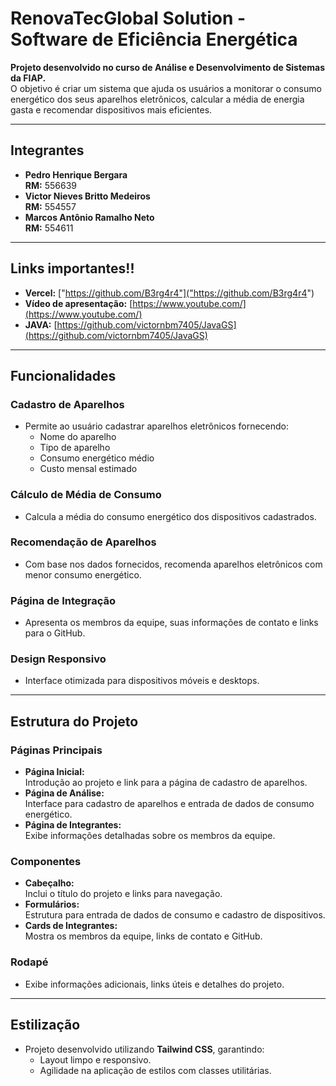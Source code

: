 # RenovaTecGlobal Solution - Software de Eficiência Energética

**Projeto desenvolvido no curso de Análise e Desenvolvimento de Sistemas da FIAP.**  
O objetivo é criar um sistema que ajuda os usuários a monitorar o consumo energético dos seus aparelhos eletrônicos, calcular a média de energia gasta e recomendar dispositivos mais eficientes.  

---

## **Integrantes**

- **Pedro Henrique Bergara**  
  **RM:** 556639  
- **Victor Nieves Britto Medeiros**  
  **RM:** 554557  
- **Marcos Antônio Ramalho Neto**  
  **RM:** 554611  

---

## **Links importantes!!**

- **Vercel:** ["https://github.com/B3rg4r4"]("https://github.com/B3rg4r4")
- **Vídeo de apresentação:** [https://www.youtube.com/](https://www.youtube.com/)
- **JAVA:** [https://github.com/victornbm7405/JavaGS](https://github.com/victornbm7405/JavaGS)

---

## **Funcionalidades**

### **Cadastro de Aparelhos**
- Permite ao usuário cadastrar aparelhos eletrônicos fornecendo:
  - Nome do aparelho
  - Tipo de aparelho
  - Consumo energético médio
  - Custo mensal estimado  

### **Cálculo de Média de Consumo**
- Calcula a média do consumo energético dos dispositivos cadastrados.

### **Recomendação de Aparelhos**
- Com base nos dados fornecidos, recomenda aparelhos eletrônicos com menor consumo energético.

### **Página de Integração**
- Apresenta os membros da equipe, suas informações de contato e links para o GitHub.

### **Design Responsivo**
- Interface otimizada para dispositivos móveis e desktops.

---

## **Estrutura do Projeto**

### **Páginas Principais**
- **Página Inicial:**  
  Introdução ao projeto e link para a página de cadastro de aparelhos.  
- **Página de Análise:**  
  Interface para cadastro de aparelhos e entrada de dados de consumo energético.  
- **Página de Integrantes:**  
  Exibe informações detalhadas sobre os membros da equipe.  

### **Componentes**
- **Cabeçalho:**  
  Inclui o título do projeto e links para navegação.  
- **Formulários:**  
  Estrutura para entrada de dados de consumo e cadastro de dispositivos.  
- **Cards de Integrantes:**  
  Mostra os membros da equipe, links de contato e GitHub.

### **Rodapé**
- Exibe informações adicionais, links úteis e detalhes do projeto.

---

## **Estilização**
- Projeto desenvolvido utilizando **Tailwind CSS**, garantindo:
  - Layout limpo e responsivo.  
  - Agilidade na aplicação de estilos com classes utilitárias.  

